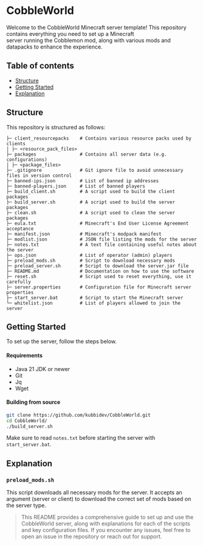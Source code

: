 # CobbleWorld

Welcome to the CobbleWorld Minecraft server template! This repository contains everything you need to set up a
Minecraft  
server running the Cobblemon mod, along with various mods and datapacks to enhance the experience.

## Table of contents

- [Structure](#structure)
- [Getting Started](#getting-started)
- [Explanation](#explanation)

## Structure

This repository is structured as follows:

```
├─ client_resourcepacks    # Contains various resource packs used by clients
│ ├─ <resource_pack_files>
├─ packages                # Contains all server data (e.g. configurations)
│ ├─ <package_files>
├─ .gitignore              # Git ignore file to avoid unnecessary files in version control
├─ banned-ips.json         # List of banned ip addresses
├─ banned-players.json     # List of banned players
├─ build_client.sh         # A script used to build the client packages
├─ build_server.sh         # A script used to build the server packages
├─ clean.sh                # A script used to clean the server packages
├─ eula.txt                # Minecraft's End User License Agreement acceptance
├─ manifest.json           # Minecraft's modpack manifest
├─ modlist.json            # JSON file listing the mods for the server
├─ notes.txt               # A text file containing useful notes about the server
├─ ops.json                # List of operator (admin) players
├─ preload_mods.sh         # Script to download necessary mods
├─ preload_server.sh       # Script to download the server.jar file
├─ README.md               # Documentation on how to use the software
├─ reset.sh                # Script used to reset everything, use it carefully
├─ server.properties       # Configuration file for Minecraft server properties
├─ start_server.bat        # Script to start the Minecraft server
└─ whitelist.json          # List of players allowed to join the server
```  

## Getting Started

To set up the server, follow the steps below.

#### Requirements

* Java 21 JDK or newer
* Git
* Jq
* Wget

#### Building from source

```sh
git clone https://github.com/kubbidev/CobbleWorld.git  
cd CobbleWorld/
./build_server.sh
```

Make sure to read `notes.txt` before starting the server with `start_server.bat`.

## Explanation

### `preload_mods.sh`

This script downloads all necessary mods for the server. It accepts an argument (server or client) to download the
correct set of mods based on the server type.

> This README provides a comprehensive guide to set up and use the CobbleWorld server, along with explanations for each
> of the scripts and key configuration files. If you encounter any issues, feel free to open an issue in the repository or
> reach out for support.
